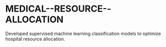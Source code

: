 # MEDICAL--RESOURCE--ALLOCATION
Developed supervised machine learning classification models to optimize hospital resource allocation.
